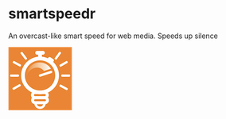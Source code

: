 # smartspeedr
An overcast-like smart speed for web media. Speeds up silence

![Icon](./icons/icon128.png)
